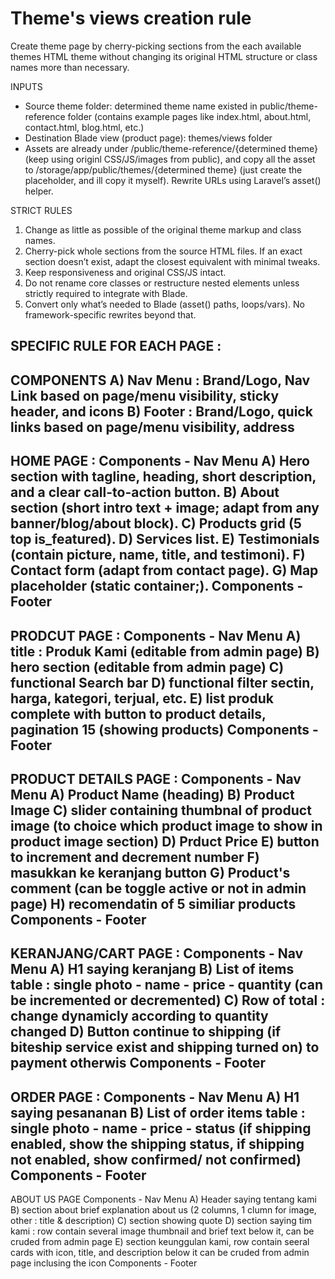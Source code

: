 # Theme's views creation rule

Create theme page by cherry-picking sections from the each available themes HTML theme without changing its original HTML structure or class names more than necessary.  

INPUTS
- Source theme folder: determined theme name existed in public/theme-reference folder
  (contains example pages like index.html, about.html, contact.html, blog.html, etc.)
- Destination Blade view (product page): themes/views folder 
- Assets are already under /public/theme-reference/{determined theme} (keep using originl CSS/JS/images from public), and copy all the asset to /storage/app/public/themes/{determined theme} (just create the placeholder, and ill copy it myself). Rewrite URLs using Laravel’s asset() helper. 

STRICT RULES
1) Change as little as possible of the original theme markup and class names. 
2) Cherry-pick whole sections from the source HTML files. If an exact section doesn’t exist, adapt the closest equivalent with minimal tweaks.
3) Keep responsiveness and original CSS/JS intact.
4) Do not rename core classes or restructure nested elements unless strictly required to integrate with Blade.
5) Convert only what’s needed to Blade (asset() paths, loops/vars). No framework-specific rewrites beyond that.

SPECIFIC RULE FOR EACH PAGE :
---------------
COMPONENTS
A) Nav Menu : Brand/Logo, Nav Link based on page/menu visibility, sticky header, and icons
B) Footer : Brand/Logo, quick links based on page/menu visibility, address
---------------
HOME PAGE :
Components - Nav Menu
A) Hero section with tagline, heading, short description, and a clear call-to-action button.
B) About section (short intro text + image; adapt from any banner/blog/about block).
C) Products grid (5 top is_featured).
D) Services list.
E) Testimonials (contain picture, name, title, and testimoni).
F) Contact form (adapt from contact page).
G) Map placeholder (static container;).
Components - Footer
---------------
PRODCUT PAGE :
Components - Nav Menu
A) title : Produk Kami (editable from admin page)
B) hero section (editable from admin page)
C) functional Search bar 
D) functional filter sectin, harga, kategori, terjual, etc. 
E) list produk complete with button to product details, pagination 15 (showing products)
Components - Footer
----------------
PRODUCT DETAILS PAGE :
Components - Nav Menu
A) Product Name (heading)
B) Product Image
C) slider containing thumbnal of product image (to choice which product image to show in product image section)
D) Prduct Price
E) button to increment and decrement number
F) masukkan ke keranjang button
G) Product's comment (can be toggle active or not in admin page)
H) recomendatin of 5 similiar products
Components - Footer
-----------------
KERANJANG/CART PAGE :
Components - Nav Menu
A) H1 saying keranjang
B) List of items table : single photo - name - price - quantity (can be incremented or decremented)
C) Row of total : change dynamicly according to quantity changed
D) Button continue to shipping (if biteship service exist and shipping turned on) to payment otherwis
Components - Footer
-----------------
ORDER PAGE :
Components - Nav Menu
A) H1 saying pesananan
B) List of order items table  : single photo - name - price - status (if shipping enabled, show the shipping status, if shipping not enabled, show confirmed/ not confirmed)
Components - Footer
-----------------
ABOUT US PAGE
Components - Nav Menu
A) Header saying tentang kami
B) section about brief explanation about us (2 columns, 1 clumn for image, other : title & description)
C) section showing quote
D) section saying tim kami : row contain several image thumbnail and brief text below it, can be cruded from admin page
E) section keunggulan kami, row contain seeral cards with icon, title, and description below it can be cruded from admin page inclusing the icon
Components - Footer
